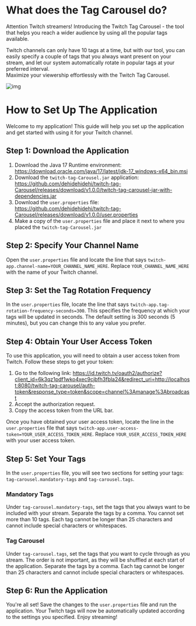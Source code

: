 # What does the Tag Carousel do?

Attention Twitch streamers! Introducing the Twitch Tag Carousel - the tool that helps you reach a wider audience by using all the popular tags available.

Twitch channels can only have 10 tags at a time, but with our tool, you can easily specify a couple of tags that you 
always want present on your stream, and let our system automatically rotate in popular tags at your preferred interval.  
Maximize your viewership effortlessly with the Twitch Tag Carousel.

![img](./static/img/tag-Carousel-screencap.png)

# How to Set Up The Application

Welcome to my application! This guide will help you set up the application and get started with using it for your Twitch channel.

## Step 1: Download the Application

1. Download the Java 17 Runtime environment: <https://download.oracle.com/java/17/latest/jdk-17_windows-x64_bin.msi>
2. Download the `twitch-tag-Carousel.jar` application: <https://github.com/dehidehidehi/twitch-tag-Carousel/releases/download/v1.0.0/twitch-tag-carousel-jar-with-dependencies.jar>
2. Download the `user.properties` file: <https://github.com/dehidehidehi/twitch-tag-Carousel/releases/download/v1.0.0/user.properties>
3. Make a copy of the `user.properties` file and place it next to where you placed the `twitch-tag-Carousel.jar`

## Step 2: Specify Your Channel Name

Open the `user.properties` file and locate the line that says `twitch-app.channel-name=YOUR_CHANNEL_NAME_HERE`. Replace `YOUR_CHANNEL_NAME_HERE` with the name of your Twitch channel.

## Step 3: Set the Tag Rotation Frequency

In the `user.properties` file, locate the line that says `twitch-app.tag-rotation-frequency-seconds=300`. This specifies the frequency at which your tags will be updated in seconds. The default setting is 300 seconds (5 minutes), but you can change this to any value you prefer.

## Step 4: Obtain Your User Access Token

To use this application, you will need to obtain a user access token from Twitch. Follow these steps to get your token:

1. Go to the following link: <https://id.twitch.tv/oauth2/authorize?client_id=6k3qz1pdf1wko4xec9cjbfh3fbla24&redirect_uri=http://localhost:8080/twitch-tag-carousel/auth-token&response_type=token&scope=channel%3Amanage%3Abroadcast>
2. Accept the authorization request.
3. Copy the access token from the URL bar.

Once you have obtained your user access token, locate the line in the `user.properties` file that says `twitch-app.user-access-token=YOUR_USER_ACCESS_TOKEN_HERE`. Replace `YOUR_USER_ACCESS_TOKEN_HERE` with your user access token.

## Step 5: Set Your Tags

In the `user.properties` file, you will see two sections for setting your tags: `tag-carousel.mandatory-tags` and `tag-carousel.tags`.

### Mandatory Tags

Under `tag-carousel.mandatory-tags`, set the tags that you always want to be included with your stream. Separate the tags by a comma. You cannot set more than 10 tags. Each tag cannot be longer than 25 characters and cannot include special characters or whitespaces.

### Tag Carousel

Under `tag-carousel.tags`, set the tags that you want to cycle through as you stream. The order is not important, as they will be shuffled at each start of the application. Separate the tags by a comma. Each tag cannot be longer than 25 characters and cannot include special characters or whitespaces.

## Step 6: Run the Application

You're all set! Save the changes to the `user.properties` file and run the application. Your Twitch tags will now be automatically updated according to the settings you specified. Enjoy streaming!
